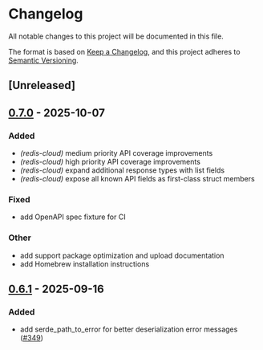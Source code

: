 # Changelog

All notable changes to this project will be documented in this file.

The format is based on [Keep a Changelog](https://keepachangelog.com/en/1.0.0/),
and this project adheres to [Semantic Versioning](https://semver.org/spec/v2.0.0.html).

## [Unreleased]

## [0.7.0](https://github.com/joshrotenberg/redisctl/compare/redis-cloud-v0.6.2...redis-cloud-v0.7.0) - 2025-10-07

### Added

- *(redis-cloud)* medium priority API coverage improvements
- *(redis-cloud)* high priority API coverage improvements
- *(redis-cloud)* expand additional response types with list fields
- *(redis-cloud)* expose all known API fields as first-class struct members

### Fixed

- add OpenAPI spec fixture for CI

### Other

- add support package optimization and upload documentation
- add Homebrew installation instructions

## [0.6.1](https://github.com/joshrotenberg/redisctl/compare/redis-cloud-v0.6.0...redis-cloud-v0.6.1) - 2025-09-16

### Added

- add serde_path_to_error for better deserialization error messages ([#349](https://github.com/joshrotenberg/redisctl/pull/349))